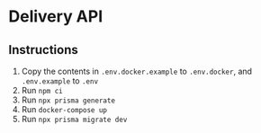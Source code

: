 # Delivery API

## Instructions
1. Copy the contents in `.env.docker.example` to `.env.docker`, and `.env.example` to `.env`
2. Run `npm ci`
3. Run `npx prisma generate`
4. Run `docker-compose up`
5. Run `npx prisma migrate dev`
